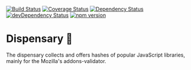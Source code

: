 [![Build Status](https://travis-ci.org/mozilla/dispensary.svg?branch=master)](https://travis-ci.org/mozilla/dispensary)
[![Coverage Status](https://coveralls.io/repos/mozilla/dispensary/badge.svg?branch=master&service=github)](https://coveralls.io/github/mozilla/dispensary?branch=master)
[![Dependency Status](https://david-dm.org/mozilla/dispensary.svg)](https://david-dm.org/mozilla/dispensary)
[![devDependency Status](https://david-dm.org/mozilla/dispensary/dev-status.svg)](https://david-dm.org/mozilla/dispensary#info=devDependencies)
[![npm version](https://badge.fury.io/js/dispensary.svg)](https://badge.fury.io/js/dispensary)

# Dispensary 🌿

The dispensary collects and offers hashes of popular JavaScript libraries, mainly for the Mozilla's addons-validator.
